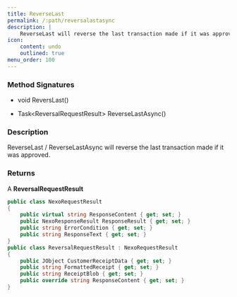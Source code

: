 ```yaml
---
title: ReverseLast
permalink: /:path/reversalastasync
description: |
    ReverseLast will reverse the last transaction made if it was approved.
icon:
    content: undo
    outlined: true
menu_order: 100
---
```

### Method Signatures

*   void ReversLast()

*   Task\<ReversalRequestResult\> ReverseLastAsync()

### Description

ReverseLast / ReverseLastAsync will reverse the last transaction made if it was approved.

### Returns

A **ReversalRequestResult**

```c#
public class NexoRequestResult
{
    public virtual string ResponseContent { get; set; }
    public NexoResponseResult ResponseResult { get; set; }
    public string ErrorCondition { get; set; }
    public string ResponseText { get; set; }
}
public class ReversalRequestResult : NexoRequestResult
{
    public JObject CustomerReceiptData { get; set; }
    public string FormattedReceipt { get; set; }
    public string ReceiptBlob { get; set; }
    public override string ResponseContent { get; set; }
}
```

